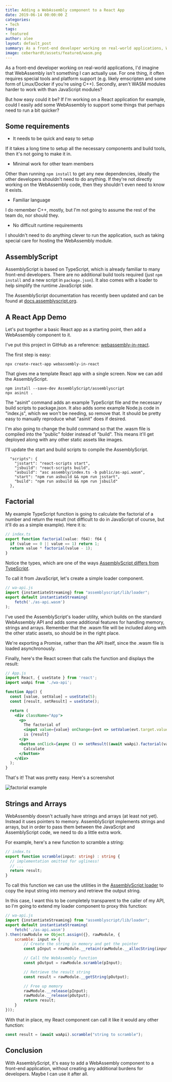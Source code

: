 ```yaml
---
title: Adding a WebAssembly component to a React App
date: 2019-06-14 00:00:00 Z
categories:
- Tech
tags:
- featured
author: alee
layout: default_post
summary: As a front-end developer working on real-world applications, WebAssembly isn't something I can actually use, is it? Let's find out how easy it can be using AssemblyScript.
image: ceberhardt/assets/featured/wasm.png
---
```


As a front-end developer working on real-world applications, I'd imagine that WebAssembly isn't something I can actually use. For one thing, it often requires special tools and platform support (e.g. likely emscripten and some form of Linux/Docker if you're using C++). Secondly, aren't WASM modules harder to work with than JavaScript modules?

But how easy could it be? If I'm working on a React application for example, could I easily add some WebAssembly to support some things that perhaps need to run a bit quicker?

## Some requirements

- It needs to be quick and easy to setup

If it takes a long time to setup all the necessary components and build tools, then it's not going to make it in.

- Minimal work for other team members

Other than running `npm install` to get any new dependencies, ideally the other developers shouldn't need to do anything. If they're not directly working on the WebAssembly code, then they shouldn't even need to know it exists.

- Familiar language

I do remember C++, mostly, but I'm not going to assume the rest of the team do, nor should they.

- No difficult runtime requirements

I shouldn't need to do anything clever to run the application, such as taking special care for hosting the WebAssembly module.

## AssemblyScript

AssemblyScript is based on TypeScript, which is already familiar to many front-end developers. There are no additional build tools required (just `npm install` and a new script in `package.json`). It also comes with a loader to help simplify the runtime JavaScript side.

The AssemblyScript documentation has recently been updated and can be found at [docs.assemblyscript.org](https://docs.assemblyscript.org/).

## A React App Demo

Let's put together a basic React app as a starting point, then add a WebAssembly component to it.

I've put this project in GitHub as a reference: [webassembly-in-react](https://github.com/DevAndyLee/webassembly-in-react).

The first step is easy:

~~~
npx create-react-app webassembly-in-react
~~~

That gives me a template React app with a single screen. Now we can add the AssemblyScript. 

~~~
npm install --save-dev AssemblyScript/assemblyscript
npx asinit .
~~~

The "asinit" command adds an example TypeScript file and the necessary build scripts to package.json. It also adds some example Node.js code in "index.js", which we won't be needing, so remove that. It should be pretty easy to manually reproduce what "asinit" does if desired.

I'm also going to change the build command so that the .wasm file is compiled into the "public" folder instead of "build". This means it'll get deployed along with any other static assets like images.

I'll update the start and build scripts to compile the AssemblyScript.

~~~
  "scripts": {
    "jsstart": "react-scripts start",
    "jsbuild": "react-scripts build",
    "asbuild": "asc assembly/index.ts -b public/as-api.wasm",
    "start": "npm run asbuild && npm run jsstart",
    "build": "npm run asbuild && npm run jsbuild"
  },
~~~

## Factorial

My example TypeScript function is going to calculate the factorial of a number and return the result (not difficult to do in JavaScript of course, but it'll do as a simple example). Here it is:

~~~typescript
// index.ts
export function factorial(value: f64): f64 {
  if (value == 0 || value == 1) return 1;
  return value * factorial(value - 1);
}
~~~

Notice the types, which are one of the ways [AssemblyScript differs from TypeScript](https://docs.assemblyscript.org/basics).

To call it from JavaScript, let's create a simple loader component.

~~~javascript
// wa-api.js
import {instantiateStreaming} from "assemblyscript/lib/loader";
export default instantiateStreaming(
    fetch('./as-api.wasm')
);
~~~

I've used the AssemblyScript's loader utility, which builds on the standard WebAssembly API and adds some additional features for handling memory, strings and arrays. Remember that the .wasm file will be included along with the other static assets, so should be in the right place.

We're exporting a Promise, rather than the API itself, since the .wasm file is loaded asynchronously.

Finally, here's the React screen that calls the function and displays the result:

~~~jsx
// App.js
import React, { useState } from 'react';
import waApi from './wa-api';

function App() {
  const [value, setValue] = useState(5);
  const [result, setResult] = useState();

  return (
    <div className="App">
      <p>
        The factorial of
        <input value={value} onChange={evt => setValue(evt.target.value)} />
        is {result}
      </p>
      <button onClick={async () => setResult((await waApi).factorial(value))}>
        Calculate
      </button>
    </div>
  );
}
~~~

That's it! That was pretty easy. Here's a screenshot

![factorial example]({{site.baseurl}}/alee/assets/assemblyscript-in-react/factorial-screenshot.png)


## Strings and Arrays

WebAssembly doesn't actually have strings and arrays (at least not yet). Instead it uses pointers to memory. AssemblyScript implements strings and arrays, but in order to pass them between the JavaScript and AssemblyScript code, we need to do a little extra work.

For example, here's a new function to scramble a string:

~~~typescript
// index.ts
export function scramble(input: string) : string {
  // implementation omitted for ugliness!
  // ...
  return result;
}
~~~

To call this function we can use the utilities in the [AssemblyScript loader](https://docs.assemblyscript.org/basics/loader) to copy the input string into memory and retrieve the output string.

In this case, I want this to be completely transparent to the caller of my API, so I'm going to extend my loader component to proxy this function:

~~~javascript
// wa-api.js
import {instantiateStreaming} from "assemblyscript/lib/loader";
export default instantiateStreaming(
    fetch('./as-api.wasm')
).then(rawModule => Object.assign({}, rawModule, {
    scramble: input => {
        // Create the string in memory and get the pointer
        const pInput = rawModule.__retain(rawModule.__allocString(input));

        // Call the WebAssembly function
        const pOutput = rawModule.scramble(pInput);

        // Retrieve the result string
        const result = rawModule.__getString(pOutput);

        // Free up memory
        rawModule.__release(pInput);
        rawModule.__release(pOutput);
        return result;
    }
}));
~~~

With that in place, my React component can call it like it would any other function:

~~~javascript
const result = (await waApi).scramble("string to scramble");
~~~

## Conclusion

With AssemblyScript, it's easy to add a WebAssembly component to a front-end application, without creating any additional burdens for developers. Maybe I can use it after all.
